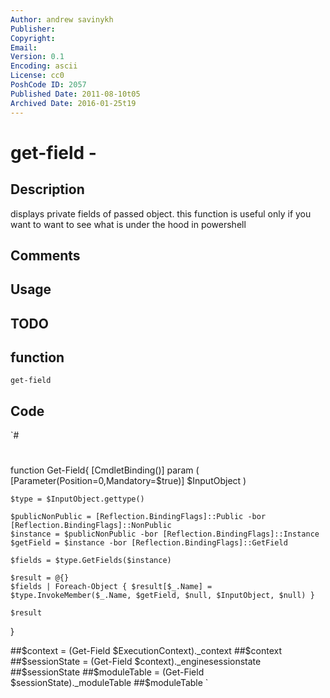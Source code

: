 ```yaml
---
Author: andrew savinykh
Publisher: 
Copyright: 
Email: 
Version: 0.1
Encoding: ascii
License: cc0
PoshCode ID: 2057
Published Date: 2011-08-10t05
Archived Date: 2016-01-25t19
---
```


# get-field - 

## Description

displays private fields of passed object. this function is useful only if you want to want to see what is under the hood in powershell

## Comments



## Usage



## TODO



## function

`get-field`

## Code

`#
 #
 function Get-Field{
 [CmdletBinding()]
 	param ( 
 		[Parameter(Position=0,Mandatory=$true)]
 		$InputObject
 	)
 	
 	$type = $InputObject.gettype()
 	
 	$publicNonPublic = [Reflection.BindingFlags]::Public -bor [Reflection.BindingFlags]::NonPublic
 	$instance = $publicNonPublic -bor [Reflection.BindingFlags]::Instance
 	$getField = $instance -bor [Reflection.BindingFlags]::GetField
 	
 	$fields = $type.GetFields($instance)
 	
 	$result = @{}
 	$fields | Foreach-Object { $result[$_.Name] =  $type.InvokeMember($_.Name, $getField, $null, $InputObject, $null) } 
 	
 	$result
 	
 }
 
 ##$context = (Get-Field $ExecutionContext)._context
 ##$context
 ##$sessionState = (Get-Field $context)._enginesessionstate
 ##$sessionState
 ##$moduleTable = (Get-Field $sessionState)._moduleTable
 ##$moduleTable
`

